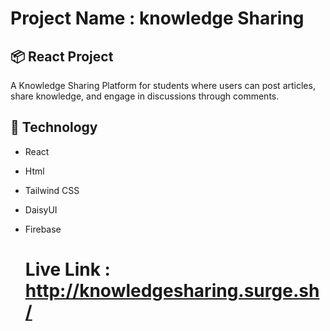 # Project Name : knowledge Sharing

## 📦 React Project
A Knowledge Sharing Platform for students where users can post articles, share knowledge, and engage in discussions through comments. 

## 🚀 Technology
- React
- Html
- Tailwind CSS
- DaisyUI
- Firebase

  # Live Link : http://knowledgesharing.surge.sh/
